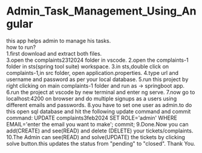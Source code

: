 # Admin_Task_Management_Using_Angular
this app helps admin to manage his tasks.<br>
how to run?<br>
1.first download and extract both files.<br>
3.open the complaints2312024 folder in vscode.
2.open the complaints-1 folder in sts(spring tool suite) workspace.
3.in sts,double click on complaints-1,in src folder, open application.properties.
4.type url and username and password as per your local database.
5.run this project by right clicking on main complaints-1 folder and run as -> springboot app.
6.run the project at vscode by new terminal and enter ng serve.
7.now go to localhost:4200 on browser and do multiple signups as a users using different emails and passwords.
8.you have to set one user as admin.to do this open sql database and hit the following update command and commit command:
UPDATE complaints3feb2024 SET ROLE='admin' WHERE EMAIL='enter the email you want to make';
commit;
9.Done.Now you can add(CREATE) and see(READ) and delete (DELETE) your tickets/complaints.
10.The Admin can see(READ) and solve(UPDATE) the tickets by clicking solve button.this updates the status from "pending" to "closed".
Thank You.
